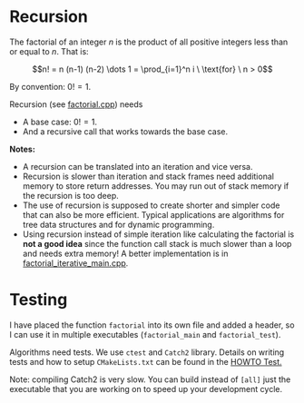 # Recursion

The factorial of an integer $n$
is the product of all positive integers less than or equal to $n$.
That is:

$$n! = n (n-1) (n-2) \dots 1 = \prod_{i=1}^n i \ \text{for} \ n > 0$$

By convention: $0! = 1$.

Recursion (see [factorial.cpp](factorial.cpp)) needs

* A base case: $0! = 1$.
* And a recursive call that works towards the base case.

**Notes:** 

* A recursion can be translated into an iteration and vice versa. 
* Recursion is slower than iteration and stack frames need additional memory 
  to store return addresses. You may run out of stack memory if the recursion is too deep. 
* The use of recursion is supposed to create 
  shorter and simpler code that can also be more efficient. Typical applications are algorithms for tree data structures and for dynamic programming.
* Using recursion instead of simple iteration like calculating the factorial
  is **not a good idea** since the function call stack is much slower than a loop and needs extra memory! A better implementation is in [factorial_iterative_main.cpp](factorial_iterative_main.cpp).

# Testing

I have placed the function `factorial` into its own file and added a header, so I can use it in multiple 
executables (`factorial_main` and `factorial_test`).

Algorithms need tests. We use `ctest` and `Catch2` library. Details on writing tests and how to setup `CMakeLists.txt` can be found in the [HOWTO Test.](../../HOWTO_test.md)

Note: compiling Catch2 is very slow. You can build instead of `[all]` 
just the executable that you are working on to speed up your development cycle.
